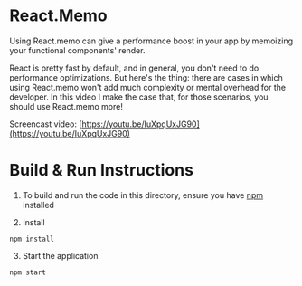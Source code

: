 # React.Memo

Using React.memo can give a performance boost in your app by memoizing your functional components' render.

React is pretty fast by default, and in general, you don't need to do performance optimizations. But here's the thing: there are cases in which using React.memo won't add much complexity or mental overhead for the developer. In this video I make the case that, for those scenarios, you should use React.memo more!

Screencast video:
[https://youtu.be/IuXpqUxJG90](https://youtu.be/IuXpqUxJG90)

# Build & Run Instructions

1. To build and run the code in this directory, ensure you have [npm](https://www.npmjs.com) installed

2. Install

```
npm install
```

3. Start the application

```
npm start
```
